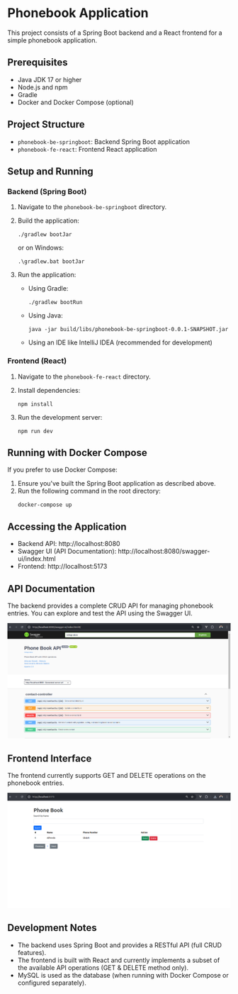 # Phonebook Application

This project consists of a Spring Boot backend and a React frontend for a simple phonebook application.

## Prerequisites

- Java JDK 17 or higher
- Node.js and npm
- Gradle
- Docker and Docker Compose (optional)

## Project Structure

- `phonebook-be-springboot`: Backend Spring Boot application
- `phonebook-fe-react`: Frontend React application

## Setup and Running

### Backend (Spring Boot)

1. Navigate to the `phonebook-be-springboot` directory.

2. Build the application:

   ```
   ./gradlew bootJar
   ```

   or on Windows:

   ```
   .\gradlew.bat bootJar
   ```

3. Run the application:
   - Using Gradle:
     ```
     ./gradlew bootRun
     ```
   - Using Java:
     ```
     java -jar build/libs/phonebook-be-springboot-0.0.1-SNAPSHOT.jar
     ```
   - Using an IDE like IntelliJ IDEA (recommended for development)

### Frontend (React)

1. Navigate to the `phonebook-fe-react` directory.

2. Install dependencies:

   ```
   npm install
   ```

3. Run the development server:
   ```
   npm run dev
   ```

## Running with Docker Compose

If you prefer to use Docker Compose:

1. Ensure you've built the Spring Boot application as described above.
2. Run the following command in the root directory:
   ```
   docker-compose up
   ```

## Accessing the Application

- Backend API: http://localhost:8080
- Swagger UI (API Documentation): http://localhost:8080/swagger-ui/index.html
- Frontend: http://localhost:5173

## API Documentation

The backend provides a complete CRUD API for managing phonebook entries. You can explore and test the API using the Swagger UI.

![Swagger UI](Swagger%20UI.png)

## Frontend Interface

The frontend currently supports GET and DELETE operations on the phonebook entries.

![React UI](Simple%20React%20Web%20UI.png)

## Development Notes

- The backend uses Spring Boot and provides a RESTful API (full CRUD features).
- The frontend is built with React and currently implements a subset of the available API operations (GET & DELETE method only).
- MySQL is used as the database (when running with Docker Compose or configured separately).
